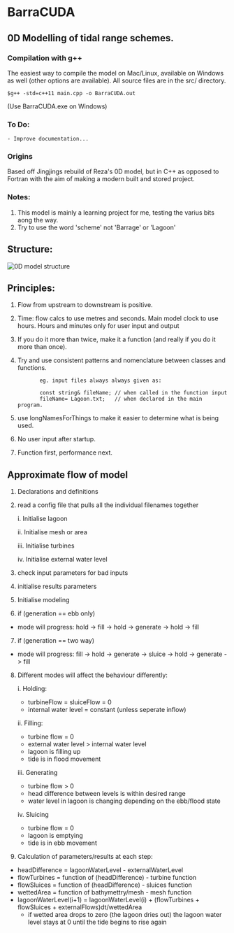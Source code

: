 # BarraCUDA

## 0D Modelling of tidal range schemes.

### Compilation with g++
The easiest way to compile the model on Mac/Linux, available on Windows as well (other options are available). All source files are in the src/ directory.
	
	$g++ -std=c++11 main.cpp -o BarraCUDA.out

(Use BarraCUDA.exe on Windows)

### To Do:
	- Improve documentation...

### Origins
Based off Jingjings rebuild of Reza's 0D model, but in C++ as opposed to Fortran with the aim of making a modern built and stored project.

### Notes:
  1. This model is mainly a learning project for me, testing the varius bits aong the way. 
  2. Try to use the word 'scheme' not 'Barrage' or 'Lagoon'

## Structure:
![0D model structure](https://github.com/NHanousek/0D-Tidal-Range/Figures/0D-Model-Structure.png)

## Principles:
  1. Flow from upstream to downstream is positive.
  2. Time: flow calcs to use metres and seconds. Main model clock to use hours. Hours and minutes only for user input and output
  3. If you do it more than twice, make it a function (and really if you do it more than once).
  4. Try and use consistent patterns and nomenclature between classes and functions.

                eg. input files always always given as:

                const string& fileName; // when called in the function input
                fileName= Lagoon.txt;   // when declared in the main program.

  5. use longNamesForThings to make it easier to determine what is being used.
  6. No user input after startup.
  7. Function first, performance next.

## Approximate flow of model
1. Declarations and definitions
2. read a config file that pulls all the individual filenames together

    i. Initialise lagoon

    ii. Initialise mesh or area

    iii. Initialise turbines

    iv. Initialise external water level

3. check input parameters for bad inputs
4. initialise results parameters
5. Initialise modeling
6. if (generation == ebb only) 
  - mode will progress: hold -> fill -> hold -> generate -> hold -> fill


7. if (generation == two way)
  - mode will progress: fill -> hold -> generate -> sluice -> hold -> generate -> fill


8. Different modes will affect the behaviour differently:

   i. Holding:
   - turbineFlow = sluiceFlow = 0
   - internal water level = constant (unless seperate inflow)

   ii. Filling:
   - turbine flow = 0
   - external water level > internal water level
   - lagoon is filling up
   - tide is in flood movement

   iii. Generating
   - turbine flow > 0
   - head difference between levels is within desired range
   - water level in lagoon is changing depending on the ebb/flood state

   iv. Sluicing
   - turbine flow = 0
   - lagoon is emptying
   - tide is in ebb movement
9. Calculation of parameters/results at each step:
  - headDifference = lagoonWaterLevel - externalWaterLevel
  - flowTurbines = function of (headDifference) - turbine function
  - flowSluices = function of (headDifference) - sluices function
  - wettedArea = function of bathymettry/mesh - mesh function
  - lagoonWaterLevel(i+1) = lagoonWaterLevel(i) + (flowTurbines + flowSluices + externalFlows)dt/wettedArea
    - if wetted area drops to zero (the lagoon dries out) the lagoon water level stays at 0 until the tide begins to rise again
